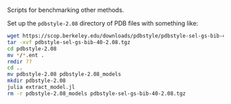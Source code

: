 Scripts for benchmarking other methods.

Set up the `pdbstyle-2.08` directory of PDB files with something like:
```bash
wget https://scop.berkeley.edu/downloads/pdbstyle/pdbstyle-sel-gs-bib-40-2.08.tgz
tar -xvf pdbstyle-sel-gs-bib-40-2.08.tgz
cd pdbstyle-2.08
mv */*.ent .
rmdir ??
cd ..
mv pdbstyle-2.08 pdbstyle-2.08_models
mkdir pdbstyle-2.08
julia extract_model.jl
rm -r pdbstyle-2.08_models pdbstyle-sel-gs-bib-40-2.08.tgz
```

